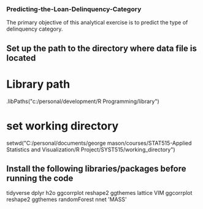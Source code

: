 ### Predicting-the-Loan-Delinquency-Category
The primary objective of this analytical exercise is to predict the type of delinquency category.

## Set up the path to the directory where data file is located

# Library path
.libPaths("c:/personal/development/R Programming/library")

# set working directory
setwd("C:/personal/documents/george mason/courses/STAT515-Applied Statistics and Visualization/R Project/SYST515/working_directory")

## Install the following libraries/packages before running the code

tidyverse
dplyr
h2o
ggcorrplot
reshape2
ggthemes
lattice
VIM
ggcorrplot
reshape2
ggthemes
randomForest
nnet
'MASS'
